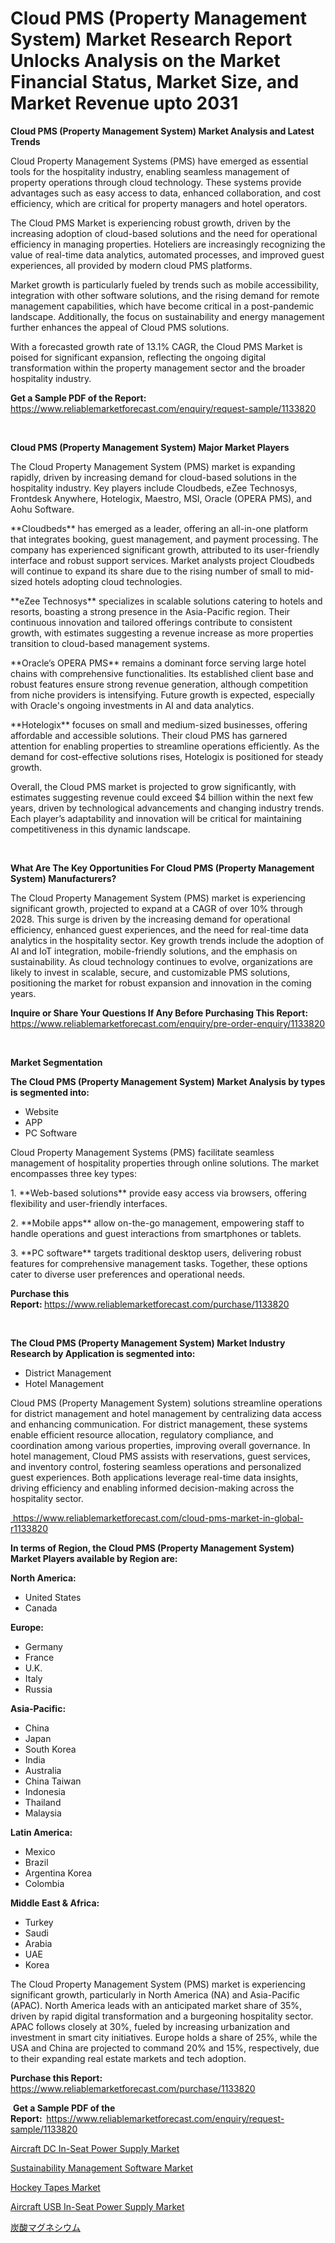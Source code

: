 <p><h1>Cloud PMS (Property Management System) Market Research Report Unlocks Analysis on the Market Financial Status, Market Size, and Market Revenue upto 2031</h1></p><p><strong>Cloud PMS (Property Management System) Market Analysis and Latest Trends</strong></p>
<p><p>Cloud Property Management Systems (PMS) have emerged as essential tools for the hospitality industry, enabling seamless management of property operations through cloud technology. These systems provide advantages such as easy access to data, enhanced collaboration, and cost efficiency, which are critical for property managers and hotel operators. </p><p>The Cloud PMS Market is experiencing robust growth, driven by the increasing adoption of cloud-based solutions and the need for operational efficiency in managing properties. Hoteliers are increasingly recognizing the value of real-time data analytics, automated processes, and improved guest experiences, all provided by modern cloud PMS platforms. </p><p>Market growth is particularly fueled by trends such as mobile accessibility, integration with other software solutions, and the rising demand for remote management capabilities, which have become critical in a post-pandemic landscape. Additionally, the focus on sustainability and energy management further enhances the appeal of Cloud PMS solutions. </p><p>With a forecasted growth rate of 13.1% CAGR, the Cloud PMS Market is poised for significant expansion, reflecting the ongoing digital transformation within the property management sector and the broader hospitality industry.</p></p>
<p><strong>Get a Sample PDF of the Report:&nbsp;</strong> <a href="https://www.reliablemarketforecast.com/enquiry/request-sample/1133820?utm_campaign=1102&utm_medium=2&utm_source=Github&utm_content=ia&utm_term=08102024&utm_id=cloud-pms-property-management-system">https://www.reliablemarketforecast.com/enquiry/request-sample/1133820</a></p>
<p>&nbsp;</p>
<p><strong>Cloud PMS (Property Management System) Major Market Players</strong></p>
<p><p>The Cloud Property Management System (PMS) market is expanding rapidly, driven by increasing demand for cloud-based solutions in the hospitality industry. Key players include Cloudbeds, eZee Technosys, Frontdesk Anywhere, Hotelogix, Maestro, MSI, Oracle (OPERA PMS), and Aohu Software. </p><p>**Cloudbeds** has emerged as a leader, offering an all-in-one platform that integrates booking, guest management, and payment processing. The company has experienced significant growth, attributed to its user-friendly interface and robust support services. Market analysts project Cloudbeds will continue to expand its share due to the rising number of small to mid-sized hotels adopting cloud technologies.</p><p>**eZee Technosys** specializes in scalable solutions catering to hotels and resorts, boasting a strong presence in the Asia-Pacific region. Their continuous innovation and tailored offerings contribute to consistent growth, with estimates suggesting a revenue increase as more properties transition to cloud-based management systems.</p><p>**Oracle’s OPERA PMS** remains a dominant force serving large hotel chains with comprehensive functionalities. Its established client base and robust features ensure strong revenue generation, although competition from niche providers is intensifying. Future growth is expected, especially with Oracle's ongoing investments in AI and data analytics.</p><p>**Hotelogix** focuses on small and medium-sized businesses, offering affordable and accessible solutions. Their cloud PMS has garnered attention for enabling properties to streamline operations efficiently. As the demand for cost-effective solutions rises, Hotelogix is positioned for steady growth.</p><p>Overall, the Cloud PMS market is projected to grow significantly, with estimates suggesting revenue could exceed $4 billion within the next few years, driven by technological advancements and changing industry trends. Each player’s adaptability and innovation will be critical for maintaining competitiveness in this dynamic landscape.</p></p>
<p>&nbsp;</p>
<p><strong>What Are The Key Opportunities For Cloud PMS (Property Management System) Manufacturers?</strong></p>
<p><p>The Cloud Property Management System (PMS) market is experiencing significant growth, projected to expand at a CAGR of over 10% through 2028. This surge is driven by the increasing demand for operational efficiency, enhanced guest experiences, and the need for real-time data analytics in the hospitality sector. Key growth trends include the adoption of AI and IoT integration, mobile-friendly solutions, and the emphasis on sustainability. As cloud technology continues to evolve, organizations are likely to invest in scalable, secure, and customizable PMS solutions, positioning the market for robust expansion and innovation in the coming years.</p></p>
<p><strong>Inquire or Share Your Questions If Any Before Purchasing This Report:</strong> <a href="https://www.reliablemarketforecast.com/enquiry/pre-order-enquiry/1133820?utm_campaign=1102&utm_medium=2&utm_source=Github&utm_content=ia&utm_term=08102024&utm_id=cloud-pms-property-management-system">https://www.reliablemarketforecast.com/enquiry/pre-order-enquiry/1133820</a></p>
<p>&nbsp;</p>
<p><strong>Market Segmentation</strong></p>
<p><strong>The Cloud PMS (Property Management System) Market Analysis by types is segmented into:</strong></p>
<p><ul><li>Website</li><li>APP</li><li>PC Software</li></ul></p>
<p><p>Cloud Property Management Systems (PMS) facilitate seamless management of hospitality properties through online solutions. The market encompasses three key types: </p><p>1. **Web-based solutions** provide easy access via browsers, offering flexibility and user-friendly interfaces. </p><p>2. **Mobile apps** allow on-the-go management, empowering staff to handle operations and guest interactions from smartphones or tablets. </p><p>3. **PC software** targets traditional desktop users, delivering robust features for comprehensive management tasks. Together, these options cater to diverse user preferences and operational needs.</p></p>
<p><strong>Purchase this Report:&nbsp;</strong><a href="https://www.reliablemarketforecast.com/purchase/1133820?utm_campaign=1102&utm_medium=2&utm_source=Github&utm_content=ia&utm_term=08102024&utm_id=cloud-pms-property-management-system">https://www.reliablemarketforecast.com/purchase/1133820</a></p>
<p>&nbsp;</p>
<p><strong>The Cloud PMS (Property Management System) Market Industry Research by Application is segmented into:</strong></p>
<p><ul><li>District Management</li><li>Hotel Management</li></ul></p>
<p><p>Cloud PMS (Property Management System) solutions streamline operations for district management and hotel management by centralizing data access and enhancing communication. For district management, these systems enable efficient resource allocation, regulatory compliance, and coordination among various properties, improving overall governance. In hotel management, Cloud PMS assists with reservations, guest services, and inventory control, fostering seamless operations and personalized guest experiences. Both applications leverage real-time data insights, driving efficiency and enabling informed decision-making across the hospitality sector.</p></p>
<p><a href="https://www.reliablemarketforecast.com/cloud-pms-market-in-global-r1133820?utm_campaign=1102&utm_medium=2&utm_source=Github&utm_content=ia&utm_term=08102024&utm_id=cloud-pms-property-management-system">&nbsp;https://www.reliablemarketforecast.com/cloud-pms-market-in-global-r1133820</a></p>
<p><strong>In terms of Region, the Cloud PMS (Property Management System) Market Players available by Region are:</strong></p>
<p>
    <p> <strong> North America: </strong>
        <ul>
            <li>United States</li>
            <li>Canada</li>
        </ul>
        </p> 
    <p> <strong> Europe: </strong>
        <ul>
            <li>Germany</li>
            <li>France</li>
            <li>U.K.</li>
            <li>Italy</li>
            <li>Russia</li>
        </ul>
        </p> 
    <p> <strong> Asia-Pacific: </strong>
        <ul>
            <li>China</li>
            <li>Japan</li>
            <li>South Korea</li>
            <li>India</li>
            <li>Australia</li>
            <li>China Taiwan</li>
            <li>Indonesia</li>
            <li>Thailand</li>
            <li>Malaysia</li>
        </ul>
        </p> 
    <p> <strong> Latin America: </strong>
        <ul>
            <li>Mexico</li>
            <li>Brazil</li>
            <li>Argentina Korea</li>
            <li>Colombia</li>
        </ul>
        </p> 
    <p> <strong> Middle East & Africa: </strong>
        <ul>
            <li>Turkey</li>
            <li>Saudi</li>
            <li>Arabia</li>
            <li>UAE</li>
            <li>Korea</li>
        </ul>
    </p>
    </p>
<p><p>The Cloud Property Management System (PMS) market is experiencing significant growth, particularly in North America (NA) and Asia-Pacific (APAC). North America leads with an anticipated market share of 35%, driven by rapid digital transformation and a burgeoning hospitality sector. APAC follows closely at 30%, fueled by increasing urbanization and investment in smart city initiatives. Europe holds a share of 25%, while the USA and China are projected to command 20% and 15%, respectively, due to their expanding real estate markets and tech adoption.</p></p>
<p><strong>Purchase this Report: </strong><a href="https://www.reliablemarketforecast.com/purchase/1133820?utm_campaign=1102&utm_medium=2&utm_source=Github&utm_content=ia&utm_term=08102024&utm_id=cloud-pms-property-management-system">https://www.reliablemarketforecast.com/purchase/1133820</a></p>
<p>&nbsp;<strong>Get a Sample PDF of the Report:&nbsp;&nbsp;</strong><a href="https://www.reliablemarketforecast.com/enquiry/request-sample/1133820?utm_campaign=1102&utm_medium=2&utm_source=Github&utm_content=ia&utm_term=08102024&utm_id=cloud-pms-property-management-system">https://www.reliablemarketforecast.com/enquiry/request-sample/1133820</a></p>
<p><strong></strong></p>
<p><p><a href="https://issuu.com/reportprime-2/docs/aircraft-dc-in-seat-power-supply-ma_9d15dd27c322e2?utm_campaign=1102&utm_medium=2&utm_source=Github&utm_content=ia&utm_term=08102024&utm_id=cloud-pms-property-management-system">Aircraft DC In-Seat Power Supply Market</a></p><p><a href="https://www.linkedin.com/pulse/sustainability-management-software-market-maturity-analysis-rp1ne?utm_campaign=1102&utm_medium=2&utm_source=Github&utm_content=ia&utm_term=08102024&utm_id=cloud-pms-property-management-system">Sustainability Management Software Market</a></p><p><a href="https://www.linkedin.com/pulse/hockey-tapes-market-global-insights-sales-trends-2024-fuuae?utm_campaign=1102&utm_medium=2&utm_source=Github&utm_content=ia&utm_term=08102024&utm_id=cloud-pms-property-management-system">Hockey Tapes Market</a></p><p><a href="https://issuu.com/reportprime-2/docs/aircraft-usb-in-seat-power-supply-m_170278c574dce9?utm_campaign=1102&utm_medium=2&utm_source=Github&utm_content=ia&utm_term=08102024&utm_id=cloud-pms-property-management-system">Aircraft USB In-Seat Power Supply Market</a></p><p><a href="https://github.com/mohamedbakry57/Market-Research-Report-List-6/blob/main/161278617097.md?utm_campaign=1102&utm_medium=2&utm_source=Github&utm_content=ia&utm_term=08102024&utm_id=cloud-pms-property-management-system">炭酸マグネシウム</a></p></p>